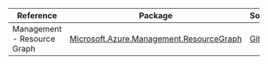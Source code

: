 | Reference | Package | Source |
|---|---|---|
|Management - Resource Graph|[Microsoft.Azure.Management.ResourceGraph](https://www.nuget.org/packages/Microsoft.Azure.Management.ResourceGraph)|[Github](https://github.com/Azure/azure-sdk-for-net)|
